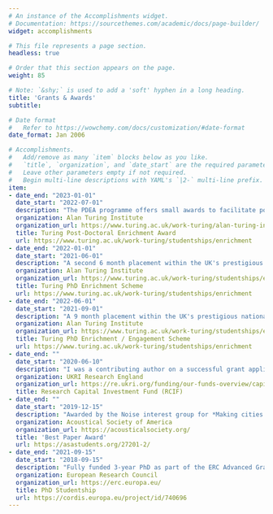 ```yaml
---
# An instance of the Accomplishments widget.
# Documentation: https://sourcethemes.com/academic/docs/page-builder/
widget: accomplishments

# This file represents a page section.
headless: true

# Order that this section appears on the page.
weight: 85

# Note: `&shy;` is used to add a 'soft' hyphen in a long heading.
title: 'Grants & Awards'
subtitle:

# Date format
#   Refer to https://wowchemy.com/docs/customization/#date-format
date_format: Jan 2006

# Accomplishments.
#   Add/remove as many `item` blocks below as you like.
#   `title`, `organization`, and `date_start` are the required parameters.
#   Leave other parameters empty if not required.
#   Begin multi-line descriptions with YAML's `|2-` multi-line prefix.
item:
- date_end: "2023-01-01"
  date_start: "2022-07-01"
  description: "The PDEA programme offers small awards to facilitate postdoctoral activity throughout the UK with the aim of building the foundations for an engaged postdoctoral community working on topics related to data science and AI. The Turing’s PDEA scheme is designed to provide development opportunities in three key areas: learning new skills, collaboration, and developing research independence."
  organization: Alan Turing Institute
  organization_url: https://www.turing.ac.uk/work-turing/alan-turing-institute-post-doctoral-enrichment-awards-2022
  title: Turing Post-Doctoral Enrichment Award
  url: https://www.turing.ac.uk/work-turing/studentships/enrichment
- date_end: "2022-01-01"
  date_start: "2021-06-01"
  description: "A second 6 month placement within the UK's prestigious national institute for data science."
  organization: Alan Turing Institute
  organization_url: https://www.turing.ac.uk/work-turing/studentships/enrichment
  title: Turing PhD Enrichment Scheme
  url: https://www.turing.ac.uk/work-turing/studentships/enrichment
- date_end: "2022-06-01"
  date_start: "2021-09-01"
  description: "A 9 month placement within the UK's prestigious national institute for data science. During this period I will focus on developing a Bayesian hierarchical approach to modelling urban soundscape perception."
  organization: Alan Turing Institute
  organization_url: https://www.turing.ac.uk/work-turing/studentships/enrichment
  title: Turing PhD Enrichment / Engagement Scheme
  url: https://www.turing.ac.uk/work-turing/studentships/enrichment
- date_end: ""
  date_start: "2020-06-10"
  description: "I was a contributing author on a successful grant application for £50,480 to purchase professional-level equipment for remote acoustic and environmental monitors."
  organization: UKRI Research England
  organization_url: https://re.ukri.org/funding/our-funds-overview/capital-funding/
  title: Research Capital Investment Fund (RCIF)
- date_end: ""
  date_start: "2019-12-15"
  description: "Awarded by the Noise interest group for *Making cities smarter with new soundscape indices* presented at the 178th Meeting of the Acoustical Society of America in San Diego, CA."
  organization: Acoustical Society of America
  organization_url: https://acousticalsociety.org/
  title: 'Best Paper Award'
  url: https://asastudents.org/27201-2/
- date_end: "2021-09-15"
  date_start: "2018-09-15"
  description: "Fully funded 3-year PhD as part of the ERC Advanced Grant no. 740696: Soundscape Indices - SSID"
  organization: European Research Council
  organization_url: https://erc.europa.eu/
  title: PhD Studentship
  url: https://cordis.europa.eu/project/id/740696
---
```

